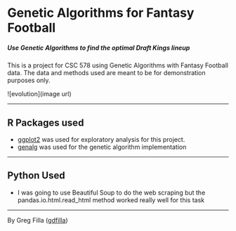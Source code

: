 # Genetic Algorithms for Fantasy Football
##### Use Genetic Algorithms to find the optimal Draft Kings lineup
 
 This is a project for CSC 578 using Genetic Algorithms with Fantasy Football data.  The data and methods used are meant to be for demonstration purposes only.

![evolution](image url)

---
R Packages used
----
- [ggplot2](https://cran.r-project.org/web/packages/ggplot2/index.html) was used for exploratory analysis for this project. 
- [genalg](https://cran.r-project.org/web/packages/genalg/genalg.pdf) was used for the genetic algorithm implementation
---
Python Used
----

- I was going to use Beautiful Soup to do the web scraping but the pandas.io.html.read_html method worked really well for this task
---
By Greg Filla ([gdfilla](https://twitter.com/gdfilla))